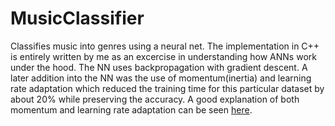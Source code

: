 # MusicClassifier
Classifies music into genres using a neural net. The implementation in C++ is entirely written by me as an excercise in understanding how ANNs work under the hood. The NN uses backpropagation with gradient descent. A later addition into the NN was the use of momentum(inertia) and learning rate adaptation which reduced the training time for this particular dataset by about 20% while preserving the accuracy. A good explanation of both momentum and learning rate adaptation can be seen [here](https://www.willamette.edu/~gorr/classes/cs449/momrate.html).

